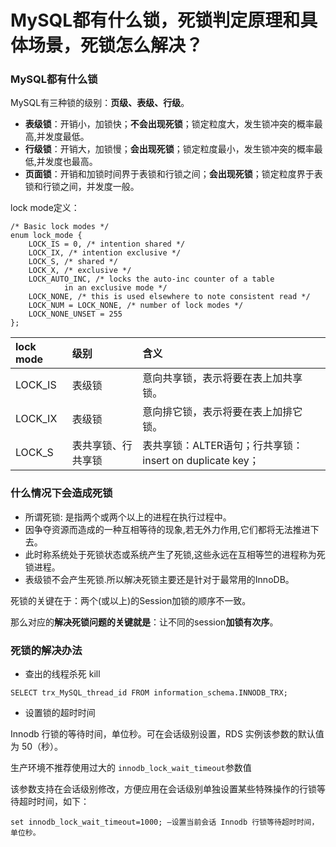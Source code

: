# MySQL都有什么锁，死锁判定原理和具体场景，死锁怎么解决？

### MySQL都有什么锁

MySQL有三种锁的级别：**页级、表级、行级**。

* **表级锁**：开销小，加锁快；**不会出现死锁**；锁定粒度大，发生锁冲突的概率最高,并发度最低。
* **行级锁**：开销大，加锁慢；**会出现死锁**；锁定粒度最小，发生锁冲突的概率最低,并发度也最高。
* **页面锁**：开销和加锁时间界于表锁和行锁之间；**会出现死锁**；锁定粒度界于表锁和行锁之间，并发度一般。

lock mode定义：

```
/* Basic lock modes */
enum lock_mode {
    LOCK_IS = 0, /* intention shared */
    LOCK_IX, /* intention exclusive */
    LOCK_S, /* shared */
    LOCK_X, /* exclusive */
    LOCK_AUTO_INC, /* locks the auto-inc counter of a table
            in an exclusive mode */
    LOCK_NONE, /* this is used elsewhere to note consistent read */
    LOCK_NUM = LOCK_NONE, /* number of lock modes */
    LOCK_NONE_UNSET = 255
};
```

| lock mode | 级别 | 含义 |
| :--- | :--- | :--- |
| LOCK\_IS  | 表级锁 | 意向共享锁，表示将要在表上加共享锁。 |
| LOCK\_IX | 表级锁 | 意向排它锁，表示将要在表上加排它锁。 |
| LOCK\_S | 表共享锁、行共享锁 | 表共享锁：ALTER语句；行共享锁：insert on duplicate key； |

### 什么情况下会造成死锁

* 所谓死锁: 是指两个或两个以上的进程在执行过程中。
* 因争夺资源而造成的一种互相等待的现象,若无外力作用,它们都将无法推进下去。
* 此时称系统处于死锁状态或系统产生了死锁,这些永远在互相等竺的进程称为死锁进程。
* 表级锁不会产生死锁.所以解决死锁主要还是针对于最常用的InnoDB。

死锁的关键在于：两个\(或以上\)的Session加锁的顺序不一致。

那么对应的**解决死锁问题的关键就是**：让不同的session**加锁有次序**。

### 死锁的解决办法

* 查出的线程杀死 kill

```
SELECT trx_MySQL_thread_id FROM information_schema.INNODB_TRX;
```

* 设置锁的超时时间

Innodb 行锁的等待时间，单位秒。可在会话级别设置，RDS 实例该参数的默认值为 50（秒）。

生产环境不推荐使用过大的 `innodb_lock_wait_timeout`参数值

该参数支持在会话级别修改，方便应用在会话级别单独设置某些特殊操作的行锁等待超时时间，如下：

```
set innodb_lock_wait_timeout=1000; —设置当前会话 Innodb 行锁等待超时时间，单位秒。
```



